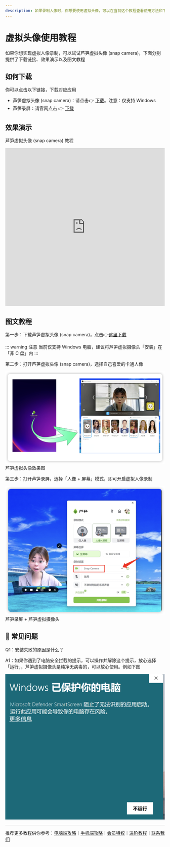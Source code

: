```yaml
---
description: 如果录制人像时，你想要使用虚拟头像，可以在当前这个教程查看使用方法和下载对应应用
---
```


# 虚拟头像使用教程

如果你想实现虚拟人像录制，可以试试芦笋虚拟头像 (snap camera)，下面分别提供了下载链接、效果演示以及图文教程

## 如何下载

你可以点击以下链接，下载对应应用

* 芦笋虚拟头像 (snap camera)：请点击👉 [下载](https://lusun-snap-camera.oss-cn-beijing.aliyuncs.com/releases/v1.0.1/LuSun-SnapCamera-Helper-v1.0.1.exe)。注意：仅支持 Windows
* 芦笋录屏：请官网点击 👉 [下载](https://lusun.com/download)

## 效果演示

芦笋虚拟头像 (snap camera) 教程

<iframe src="https://lusun.com/embed/?id=kfaeUTjfj4s" width="100%" height="500px" scrolling="no" border="0" frameborder="no" framespacing="0" allowfullscreen="true"></iframe>

## 图文教程

第一步：下载芦笋虚拟头像 (snap camera)，点击👉[这里下载](https://lusun-snap-camera.oss-cn-beijing.aliyuncs.com/releases/v1.0.1/LuSun-SnapCamera-Helper-v1.0.1.exe)

::: warning 注意
当前仅支持 Windows 电脑，建议将芦笋虚拟摄像头「安装」在「非 C 盘」内
:::

第二步：打开芦笋虚拟头像 (snap camera)，选择自己喜爱的卡通人像

<ImgCenter><img src="../public/.gitbook/assets/avatar.png" alt=""></ImgCenter>
<ImgDesc>芦笋虚拟头像效果图</ImgDesc>

第三步：打开芦笋录屏，选择「人像 + 屏幕」模式，即可开启虚拟人像录制

<ImgCenter><img src="../public/.gitbook/assets/xuni.png" alt=""></ImgCenter>
<ImgDesc>芦笋录屏 + 芦笋虚拟摄像头</ImgDesc>

## 👀 常见问题

Q1：安装失败的原因是什么？

A1：如果你遇到了电脑安全拦截的提示，可以操作并解除这个提示，放心选择「运行」，芦笋虚拟摄像头是纯净无病毒的，可以放心使用。例如下图

<ImgCenter><img src="../public/.gitbook/assets/wecom-temp-61574-2356e92d3759742c3c7aed6ea6e4d626.png" alt=""></ImgCenter>

***

推荐更多教程供你参考：[电脑端攻略](../basic/pc.md)｜[手机端攻略](../basic/phone.md)｜[会员特权](../basic/vip.md)｜[进阶教程](./)｜[联系我们](../contact.md)

